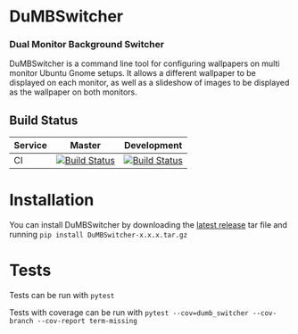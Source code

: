 # DuMBSwitcher
### Dual Monitor Background Switcher
DuMBSwitcher is a command line tool for configuring wallpapers on multi monitor Ubuntu Gnome setups.  It allows a different wallpaper to be displayed on each monitor, as well as a slideshow of images to be displayed as the wallpaper on both monitors.

## Build Status
| Service | Master | Development |
|---------|--------|-------------|
| CI      |[![Build Status](https://travis-ci.org/KyleS22/DuMBSwitcher.svg?branch=master)](https://travis-ci.org/KyleS22/DuMBSwitcher) | [![Build Status](https://travis-ci.org/KyleS22/DuMBSwitcher.svg?branch=development)](https://travis-ci.org/KyleS22/DuMBSwitcher)| 

# Installation
You can install DuMBSwitcher by downloading the [latest release](https://github.com/KyleS22/DuMBSwitcher/releases/latest) tar file and running 
`pip install DuMBSwitcher-x.x.x.tar.gz`



# Tests
Tests can be run with `pytest`

Tests with coverage can be run with `pytest --cov=dumb_switcher --cov-branch --cov-report term-missing`
